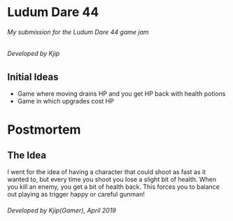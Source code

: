 # Ludum Dare 44
###### My submission for the Ludum Dare 44 game jam
###### Developed by Kjip

## Initial Ideas
- Game where moving drains HP and you get HP back with health potions
- Game in which upgrades cost HP

# Postmortem

## The Idea
I went for the idea of having a character that could shoot as fast as it wanted to, but every time you shoot you lose a slight bit of health. When you kill an enemy, you get a bit of health back. This forces you to balance out playing as trigger happy or careful gunman!

###### Developed by Kjip(Gamer), April 2019
